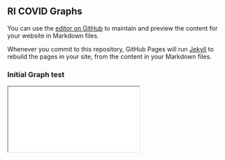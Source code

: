 ## RI COVID Graphs

You can use the [editor on GitHub](https://github.com/computergeek1100/ri-covid-data/edit/gh-pages/index.md) to maintain and preview the content for your website in Markdown files.

Whenever you commit to this repository, GitHub Pages will run [Jekyll](https://jekyllrb.com/) to rebuild the pages in your site, from the content in your Markdown files.

### Initial Graph test

<iframe src="/graphs/caseMap.html"></iframe>
